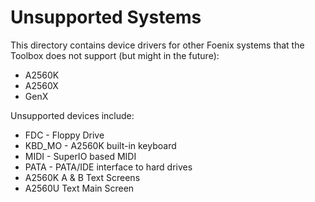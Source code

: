# Unsupported Systems
This directory contains device drivers for other Foenix systems that the Toolbox does not support (but might in the future):
* A2560K
* A2560X
* GenX

Unsupported devices include:
* FDC - Floppy Drive
* KBD_MO - A2560K built-in keyboard
* MIDI - SuperIO based MIDI
* PATA - PATA/IDE interface to hard drives
* A2560K A & B Text Screens
* A2560U Text Main Screen
